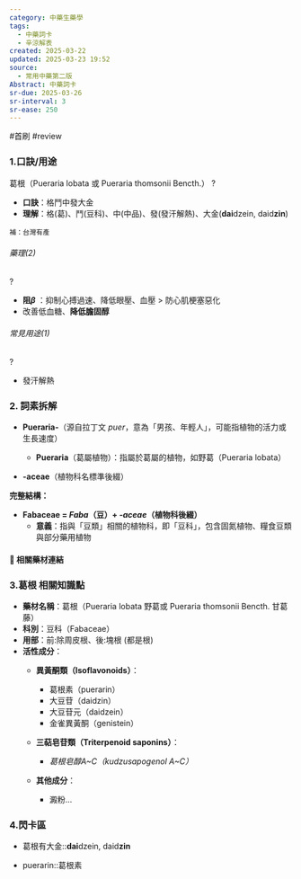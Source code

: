 ```yaml
---
category: 中藥生藥學
tags:
  - 中藥詞卡
  - 辛涼解表
created: 2025-03-22
updated: 2025-03-23 19:52
source:
  - 常用中藥第二版
Abstract: 中藥詞卡
sr-due: 2025-03-26
sr-interval: 3
sr-ease: 250
---
```

#首刷 #review
### 1.口訣/用途
葛根（Pueraria lobata 或 Pueraria thomsonii Bencth.）
?
- **口訣**：格鬥中發大金
- **理解**：格(葛)、鬥(豆科)、中(中品)、發(發汗解熱)、大金(**dai**dzein, daid**zin**)
> 
	補：台灣有產

###### 藥理(2)
?
- **阻$\beta$** ：抑制心搏過速、降低眼壓、血壓 > 防心肌梗塞惡化
- 改善低血糖、**降低膽固醇**

###### 常見用途(1)
?
- 發汗解熱



### 2. 詞素拆解

- **Pueraria-**（源自拉丁文 *puer*，意為「男孩、年輕人」，可能指植物的活力或生長速度）
  - **Pueraria**（葛屬植物）：指屬於葛屬的植物，如野葛（Pueraria lobata）

- **-aceae**（植物科名標準後綴）

**完整結構：**

- **Fabaceae = *Faba*（豆）+ *-aceae*（植物科後綴）**
  - **意義**：指與「豆類」相關的植物科，即「豆科」，包含固氮植物、糧食豆類與部分藥用植物 



#### 📌 相關藥材連結






### 3.葛根 相關知識點

- **藥材名稱**：葛根（Pueraria lobata 野葛或 Pueraria thomsonii Bencth. 甘葛藤）
- **科別**：豆科（Fabaceae）
- **用部**：前:除周皮根、後:塊根 (都是根)
- **活性成分**：
  - **異黃酮類（Isoflavonoids）**：
    - 葛根素（puerarin）
    - 大豆苷（daidzin）
    - 大豆苷元（daidzein）
    - 金雀異黃酮（genistein）
 
  - **三萜皂苷類（Triterpenoid saponins）**：
    - *葛根皂醇A~C（kudzusapogenol A~C）*

  - **其他成分**：
    - 澱粉...



### 4.閃卡區


- 葛根有大金::**dai**dzein, daid**zin**

- puerarin::葛根素

